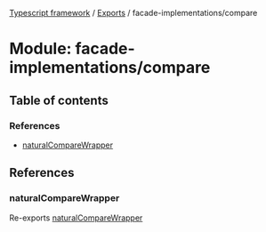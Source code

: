 [Typescript framework](../index.md) / [Exports](../modules.md) / facade-implementations/compare

# Module: facade-implementations/compare

## Table of contents

### References

- [naturalCompareWrapper](facade_implementations_compare.md#naturalcomparewrapper)

## References

### naturalCompareWrapper

Re-exports [naturalCompareWrapper](facade_implementations_compare_natural_compare_wrapper.md#naturalcomparewrapper)

